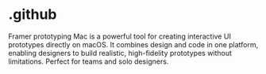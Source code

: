 # .github
Framer prototyping Mac is a powerful tool for creating interactive UI prototypes directly on macOS. It combines design and code in one platform, enabling designers to build realistic, high-fidelity prototypes without limitations. Perfect for teams and solo designers.
